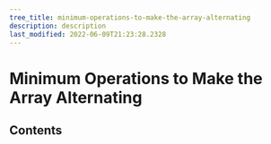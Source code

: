 ```yaml
---
tree_title: minimum-operations-to-make-the-array-alternating
description: description
last_modified: 2022-06-09T21:23:28.2328
---
```


# Minimum Operations to Make the Array Alternating

## Contents
